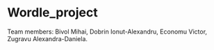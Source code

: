 # Wordle_project

Team members: Bivol Mihai, Dobrin Ionut-Alexandru, Economu Victor, Zugravu Alexandra-Daniela.
